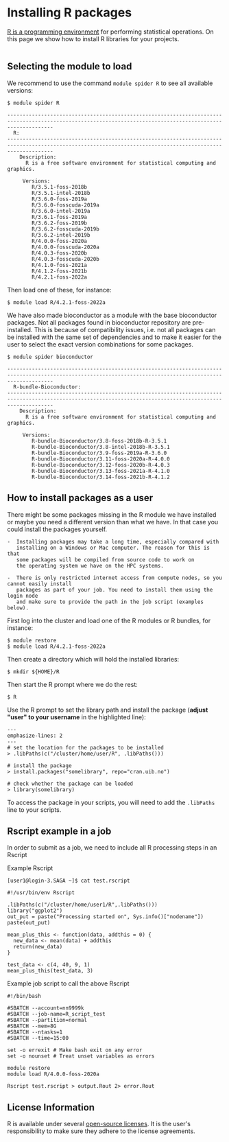 # Installing R packages

[R is a programming environment](https://www.r-project.org) for performing
statistical operations.  On this page we show how to install R libraries for
your projects.

```{contents} Table of Contents
```


## Selecting the module to load 

We recommend to use the command `module spider R` to see all available versions:

```console
$ module spider R

-----------------------------------------------------------------------------------------------------------------------------------------------------------
  R:
-----------------------------------------------------------------------------------------------------------------------------------------------------------
    Description:
      R is a free software environment for statistical computing and graphics.

     Versions:
        R/3.5.1-foss-2018b
        R/3.5.1-intel-2018b
        R/3.6.0-foss-2019a
        R/3.6.0-fosscuda-2019a
        R/3.6.0-intel-2019a
        R/3.6.1-foss-2019a
        R/3.6.2-foss-2019b
        R/3.6.2-fosscuda-2019b
        R/3.6.2-intel-2019b
        R/4.0.0-foss-2020a
        R/4.0.0-fosscuda-2020a
        R/4.0.3-foss-2020b
        R/4.0.3-fosscuda-2020b
        R/4.1.0-foss-2021a
        R/4.1.2-foss-2021b
        R/4.2.1-foss-2022a
```

Then load one of these, for instance:
```console
$ module load R/4.2.1-foss-2022a
```

We have also made bioconductor as a module with the base bioconductor packages.
Not all packages found in bioconductor repository are pre-installed. This is
because of compatibility issues, i.e. not all packages can be installed with
the same set of dependencies and to make it easier for the user to select the
exact version combinations for some packages.

```console
$ module spider bioconductor

-----------------------------------------------------------------------------------------------------------------------------------------------------------
  R-bundle-Bioconductor:
-----------------------------------------------------------------------------------------------------------------------------------------------------------
    Description:
      R is a free software environment for statistical computing and graphics.

     Versions:
        R-bundle-Bioconductor/3.8-foss-2018b-R-3.5.1
        R-bundle-Bioconductor/3.8-intel-2018b-R-3.5.1
        R-bundle-Bioconductor/3.9-foss-2019a-R-3.6.0
        R-bundle-Bioconductor/3.11-foss-2020a-R-4.0.0
        R-bundle-Bioconductor/3.12-foss-2020b-R-4.0.3
        R-bundle-Bioconductor/3.13-foss-2021a-R-4.1.0
        R-bundle-Bioconductor/3.14-foss-2021b-R-4.1.2
```


## How to install packages as a user

There might be some packages missing in the R module we have installed or maybe
you need a different version than what we have. In that case you could install
the packages yourself.

```{warning}
-  Installing packages may take a long time, especially compared with 
   installing on a Windows or Mac computer. The reason for this is that
   some packages will be compiled from source code to work on
   the operating system we have on the HPC systems. 

-  There is only restricted internet access from compute nodes, so you cannot easily install
   packages as part of your job. You need to install them using the login node
   and make sure to provide the path in the job script (examples below).
```

First log into the cluster and
load one of the R modules or R bundles, for instance:
```console
$ module restore
$ module load R/4.2.1-foss-2022a
```

Then create a directory which will hold the installed libraries:
```console
$ mkdir ${HOME}/R
```

Then start the R prompt where we do the rest:
```console
$ R
```

Use the R prompt to set the library path and install the package
(**adjust "user" to your username** in the highlighted line):
```{code-block} r
---
emphasize-lines: 2
---
# set the location for the packages to be installed
> .libPaths(c("/cluster/home/user/R", .libPaths()))

# install the package
> install.packages("somelibrary", repo="cran.uib.no")

# check whether the package can be loaded
> library(somelibrary)
```

To access the package in your scripts, you will need to add the `.libPaths` line to your scripts.


## Rscript example in a job 
In order to submit as a job, we need to include all R processing steps in an Rscript

Example Rscript


```
[user1@login-3.SAGA ~]$ cat test.rscript 

#!/usr/bin/env Rscript

.libPaths(c("/cluster/home/user1/R",.libPaths()))
library("ggplot2")
out_put = paste("Processing started on", Sys.info()["nodename"])
paste(out_put)

mean_plus_this <- function(data, addthis = 0) {
  new_data <- mean(data) + addthis
  return(new_data)
}

test_data <- c(4, 40, 9, 1)
mean_plus_this(test_data, 3)

```

Example job script to call the above Rscript

```
#!/bin/bash

#SBATCH --account=nn9999k
#SBATCH --job-name=R_script_test
#SBATCH --partition=normal
#SBATCH --mem=8G
#SBATCH --ntasks=1
#SBATCH --time=15:00

set -o errexit # Make bash exit on any error
set -o nounset # Treat unset variables as errors

module restore
module load R/4.0.0-foss-2020a

Rscript test.rscript > output.Rout 2> error.Rout

```


## License Information

R is available under several [open-source
licenses](https://www.r-project.org/Licenses). It is the user's responsibility
to make sure they adhere to the license agreements.
